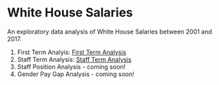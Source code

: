 # White House Salaries

An exploratory data analysis of White House Salaries between 2001 and 2017.

1. First Term Analyis: [First Term Analysis](r/analysis/firstTerm.md)
1. Staff Term Analysis: [Staff Term Analysis](r/analysis/staffTerm.md)
1. Staff Position Analysis - coming soon!
1. Gender Pay Gap Analysis - coming soon!

